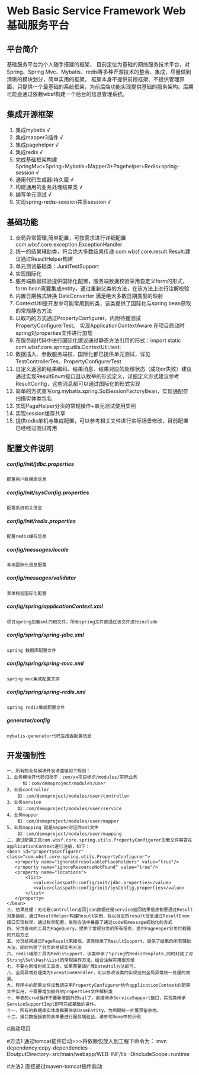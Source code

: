 # Web Basic Service Framework Web基础服务平台

## 平台简介

基础服务平台为个人随手搭建的框架， 目前定位为基础的网络服务技术平台，对Spring、Spring Mvc、Mybatis、redis等多种开源技术的整合、集成，尽量做到清晰的模块划分，简单实用的框架。
框架本身不提供前段框架、不提供管理界面，只提供一个最基础的系统框架，为前后端功能实现提供基础的服务架构。后期可能会通过依赖wbsf构建一个后台的信息管理系统。

## 集成开源框架

1.  集成mybatis √
2.  集成mapper3插件 √
3.  集成pagehelper √
4.  集成redis √
5.  完成基础框架构建 SpringMvc+Spring+Mybatis+Mapper3+Pagehelper+Redis+spring-session √
6.  通用代码生成器:持久层 √
7.  构建通用的业务处理结果类  √
8.  编写单元测试 √
9.  实现spring-redis-seesion共享session √

## 基础功能

1. 全局异常管理,简单配置，可按需求进行详细配置
	com.wbsf.core.exception.ExceptionHandler 
2. 统一的结果辅助类，符合绝大多数结果传递
	com.wbsf.core.result.Result:建议通过ResultHelper构建
3. 单元测试基础类：JunitTestSupport
4. 实现国际化
5. 服务端数据校验提供国际化配置，服务端数据校验采用自定义form的形式，form bean需要集成entity，通过重新父类的方法，在该方法上进行注解校验
6. 内置日期格式转换 DateConverter 满足绝大多数日期类型的映射
7. ContextUtil是开发中可能常用到的类，该类提供了国际化与spring bean获取的常规静态方法
8. 以取巧的方式通过PropertyConfigurer，内附待援测试PropertyConfigurerTest。 实现ApplicationContextAware 在项目启动时spring对properties文件进行加载
9. 在服务段代码中进行国际化建议通过静态方法引用的形式：import static com.wbsf.core.spring.utils.ContextUtil.text;
10. 数据插入、参数服务端校、国际化都已提供单元测试，详见TestControllerTes、PropertyConfigurerTest
11. 自定义返回的结果编码、结果消息、结果对应的处理状态（成功or失败）建议通过实现ResultEnum接口且以枚举的形式定义，详细定义方式建议参考ResultConfig，这些消息都可以通过国际化的形式实现
12. 简单的方式重写org.mybatis.spring.SqlSessionFactoryBean，实现通配符扫描实体类包名
13. 实现PageHelper分页的常规操作+单元测试使用实例
14. 实现session缓存共享
15. 提供redis单机与集成配置，可以参考相关文件进行实际场景修改，目前配置已经经过测试可用

## 配置文件说明

##### config/init/jdbc.properties
    
    配置用户数据库信息
   
##### config/init/sysConfig.properties
    
    配置系统相关信息

##### config/init/redis.properties

    配置redis缓存信息
    
##### config/messages/locale

    本地国际化信息配置
    
##### config/messages/validator

    表单校验国际化配置
    
##### config/spring/applicationContext.xml

    项目spring加载xml的根文件，所有spring文件都通过该文件进行include
    
##### config/spring/spring-jdbc.xml  

    spring 数据库配置文件
    
##### config/spring/spring-mvc.xml

    spring mvc集成配置文件
    
##### config/spring/spring-redis.xml

    spring redis集成配置文件 
    
##### generator/config
    mybatis-generator代码生成器配置信息
 
## 开发强制性

    一、所有的业务模块开发请遵循如下规则：
    1、业务模块开代码归档于：com/xx项目标识/modules/实际业务
          如：com/demoproject/modules/user
    2、业务controller
        如：com/demoproject/modules/user/controller
    3、业务service
        如：com/demoproject/modules/user/service
    4、业务mapper
        如：com/demoproject/modules/user/mapper
    5、业务mapping 就是mapper对应的xml文件
        如：com/demoproject/modules/user/mapping
    二、通过配置工具com.wbsf.core.spring.utils.PropertyConfigurer加载文件需要在applicationContext进行注册，如下：
    <bean id="propertyConfigurer" class="com.wbsf.core.spring.utils.PropertyConfigurer">
       <property name="ignoreUnresolvablePlaceholders" value="true"/>
       <property name="ignoreResourceNotFound" value="true"/>
       <property name="locations">
           <list>
              <value>classpath:config/init/jdbc.properties</value>
              <value>classpath:config/init/sysConfig.properties</value>
           </list>
       </property>
    </bean>
    三、结果处理：无论是controller返回json数据还是service返回结果信息都要通过Result对象接收，通过ResultHelper构建Result实例，将以自定的result信息通过ResultEnum接口实现枚举，通过枚举配置，虽然方法中暴露了通过code和message初始化的方式
    四、分页查询的工具为PageQuery，提供了常规分页的所有信息，提供PageHeper分页拦截器的开启方法
    五、分页结果通过PageResult来接收，该类继承了ResultSupport，提供了结果的所有辅助方法，同时构建了分页的常规实用方法
    六、redis辅助工具为RedisSupport，该类继承了Spring的RedisTemplate,同时封装了对String\Set\Hash\List的常规操作方法，结合注解实用很方便
    七、不要在新增时间工具类，如果需要请扩展DateUtil方法即可。
    八、全局异常处理类为ExceptionHandler，可以修改该类的实现达到全局异常统一处理的效果。
    九、程序中的配置文件加载请采用PropertyConfigurer结合applicationContext的配置文件实用，不需要增加额外的properties文件解析类
    十、单表的crud操作不要新增额外的sql了，直接继承ServiceSupport接口，实现类继承ServiceSupportImpl即可完成基础的操作。
    十一、所有的数据库实体类都要继承BaseEntity，为后期统一扩展预留余地。
    十二、接口数据接收的表单要进行服务端验证，请参考Demo中的示例
 
#启动项目

#方法1 通过tomcat插件启动>>>将依赖包放入到工程下命令为：
	mvn dependency:copy-dependencies -DoutputDirectory=src/main/webapp/WEB-INF/lib  -DincludeScope=runtime
	
#方法2 直接通过maven-tomcat插件启动